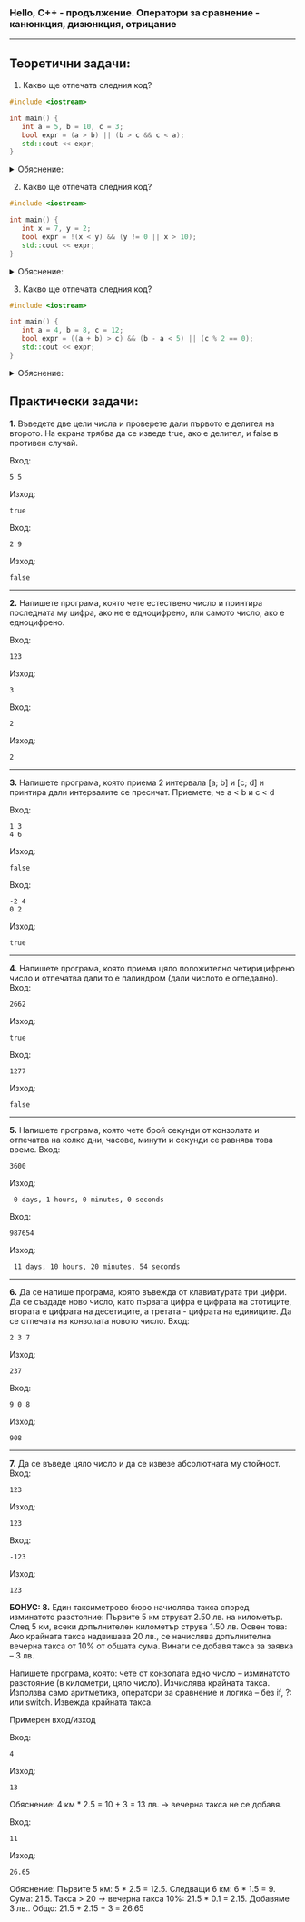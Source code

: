 
### Hello, C++ - продължение. Оператори за сравнение - канюнкция, дизюнкция, отрицание
--------------------------------------------------
Теоретични задачи:
---
1. Какво ще отпечата следния код?
 ```cpp
#include <iostream>

int main() {
    int a = 5, b = 10, c = 3;
    bool expr = (a > b) || (b > c && c < a);
    std::cout << expr;
}
```

<details> 
 <summary>Обяснение:</summary> 
 
Присвоени стойности:

 - a = 5
 - b = 10
 - c = 3

Изразът: (a > b) || (b > c && c < a)

 - a > b → 5 > 10 = false
 - b > c → 10 > 3 = true
 - c < a → 3 < 5 = true

(b > c && c < a) → true && true = true

(a > b) || (b > c && c < a) → false || true = true

✅ Резултатът, който ще се отпечата, е 1 (тъй като true се представя като 1 при std::cout).
</details>

2. Какво ще отпечата следния код?
 ```cpp
#include <iostream>

int main() {
    int x = 7, y = 2;
    bool expr = !(x < y) && (y != 0 || x > 10);
    std::cout << expr;
}
```

<details> 
 <summary>Обяснение:</summary> 
 1. !(x < y)
         
 - x < y → 7 < 2 = false
 - !false = true

 2. (y != 0 || x > 10)
    
 - y != 0 → 2 != 0 = true
- тъй като имаме оператор дизюнкция и получаваме стойност true, спираме да гледаме какво има отдясно -> директно се връща true

Цялостният израз: true && true = true

expr е true, което при std::cout се отпечатва като 1 ✅

</details>

3. Какво ще отпечата следния код?
 ```cpp
#include <iostream>

int main() {
    int a = 4, b = 8, c = 12;
    bool expr = ((a + b) > c) && (b - a < 5) || (c % 2 == 0);
    std::cout << expr;
}
```
<details> 
 <summary>Обяснение:</summary> 
 
 - ((a + b) > c) → (4 + 8) > 12 → 12 > 12 = false
 - не гледаме отдясно - при оператор конюнкция отляво имаме false -> връща false
 - (c % 2 == 0) → 12 % 2 == 0 → 0 == 0 = true

false || true = true
expr е true, което при std::cout се отпечатва като 1 ✅
</details>

Практически задачи:
---

<b>1.</b> Въведете две цели числа и проверете дали първото е делител на второто. На екрана трябва да се изведе true, ако е делител, и false в противен случай.
     
Вход:
```
5 5
```
Изход:
```
true
```

Вход:
```
2 9
```
Изход:
```
false
```
------------------------------------------------

<b>2.</b> Напишете програма, която чете естествено число и принтира последната му цифра, ако не е едноцифрено, или самото число, ако е едноцифрено.

Вход:
```
123
```
Изход:
```
3
```

Вход:
```
2
```
Изход:
```
2
```
--------------------------------------------------

<b>3.</b> Напишете програма, която приема 2 интервала [a; b] и [c; d] и принтира дали интервалите се пресичат. Приемете, че a < b и c < d

Вход:
 ```
 1 3
 4 6
 ```
Изход:
```
false
```

Вход:
 ```
 -2 4
0 2
 ```
Изход:
```
true
```
------------------------------------------------

<b>4.</b> Напишете програма, която приема цяло положително четирицифрено число и отпечатва дали то е палиндром (дали числото е огледално).
Вход:
```
2662
```
Изход:
```
true
```

Вход:
```
1277
```
Изход:
```
false
```
------------------------------------------------

<b>5.</b> Напишете програма, която чете брой секунди от конзолата и отпечатва на колко дни, часове, минути и секунди се равнява това време.
Вход:
```
3600
```
Изход:
```
 0 days, 1 hours, 0 minutes, 0 seconds
```

Вход:
```
987654
```
Изход:
```
 11 days, 10 hours, 20 minutes, 54 seconds
```

------------------------------------------------

<b>6.</b> Да се напише програма, която въвежда от клавиатурата три цифри. Да се създаде ново число, като първата цифра е цифрата на стотиците, втората е цифрата на десетиците, а третата - цифрата на единиците. Да се отпечата на конзолата новото число.
Вход: 
```
2 3 7
```
Изход:
```
237
```

Вход: 
```
9 0 8
```
Изход:
```
908
```
-----------------------------------------------

<b>7.</b> Да се въведе цяло число и да се извезе абсолютната му стойност.
Вход: 
```
123
```
Изход:
```
123
```

Вход: 
```
-123
```
Изход:
```
123
```

 <b>БОНУС: 8.</b> Един таксиметрово бюро начислява такса според изминатото разстояние: Първите 5 км струват 2.50 лв. на километър. След 5 км, всеки допълнителен километър струва 1.50 лв. Освен това: Ако крайната такса надвишава 20 лв., се начислява допълнителна вечерна такса от 10% от общата сума. Винаги се добавя такса за заявка – 3 лв.

Напишете програма, която: чете от конзолата едно число – изминатото разстояние (в километри, цяло число). Изчислява крайната такса. Използва само аритметика, оператори за сравнение и логика – без if, ?: или switch. Извежда крайната такса.

Примерен вход/изход

Вход:
```
4
```

Изход:
```
13
```
Обяснение: 4 км * 2.5 = 10 + 3 = 13 лв. → вечерна такса не се добавя.

Вход:
```
11
```

Изход:
```
26.65
```
Обяснение: Първите 5 км: 5 * 2.5 = 12.5. Следващи 6 км: 6 * 1.5 = 9. Сума: 21.5. Такса > 20 → вечерна такса 10%: 21.5 * 0.1 = 2.15. Добавяме 3 лв.. Общо: 21.5 + 2.15 + 3 = 26.65




